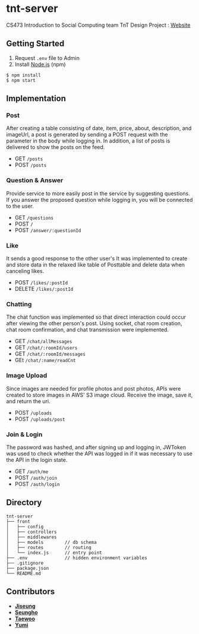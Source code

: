 # tnt-server

CS473 Introduction to Social Computing team TnT Design Project : [Website](http://tmintalk.com)
## Getting Started
1. Request `.env` file to Admin
2. Install [Node.js](https://nodejs.org/en/) \(npm\)

```
$ npm install
$ npm start
```

## Implementation
### Post
After creating a table consisting of date, item, price, about, description, and imageUrl, a post is generated by sending a POST request with the parameter in the body while logging in. In addition, a list of posts is delivered to show the posts on the feed.

- GET `/posts`
- POST `/posts`

### Question & Answer
Provide service to more easily post in the service by suggesting questions. If you answer the proposed question while logging in, you will be connected to the user.

- GET `/questions`
- POST `/`
- POST `/answer/:questionId`

### Like
It sends a good response to the other user's It was implemented to create and store data in the relaxed like table of Posttable and delete data when canceling likes.

- POST `/likes/:postId`
- DELETE `/likes/:postId`

### Chatting
The chat function was implemented so that direct interaction could occur after viewing the other person's post. Using socket, chat room creation, chat room confirmation, and chat transmission were implemented.

- GET `/chat/allMessages`
- GET `/chat/:roomId/users`
- GET `/chat/:roomId/messages`
- GEt `/chat/:name/readCnt`

### Image Upload
Since images are needed for profile photos and post photos, APIs were created to store images in AWS' S3 image cloud. Receive the image, save it, and return the uri.

- POST `/uploads`
- POST `/uploads/post`

### Join & Login
The password was hashed, and after signing up and logging in, JWToken was used to check whether the API was logged in if it was necessary to use the API in the login state.

- GET `/auth/me`
- POST `/auth/join`
- POST `/auth/login`

## Directory

```text
tnt-server
├── front
│   ├── config
│   ├── controllers
│   ├── middlewares
│   ├── models        // db schema
│   ├── routes        // routing
│   └── index.js      // entry point
├── .env              // hidden environment variables
├── .gitignore
├── package.json
└── README.md
```

## Contributors

* [**Jiseung**](https://github.com/micko6420)
* [**Seungho**](https://github.com/TheStarkor)
* [**Taewoo**](https://github.com/T-dubb)
* [**Yumi**](https://github.com/woomoo00)